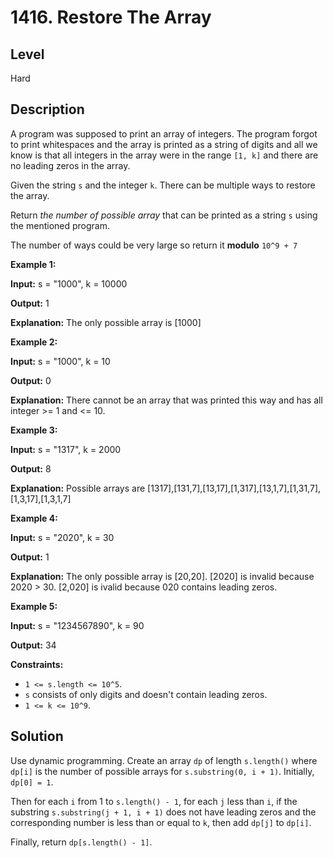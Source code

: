 # 1416. Restore The Array
## Level
Hard

## Description
A program was supposed to print an array of integers. The program forgot to print whitespaces and the array is printed as a string of digits and all we know is that all integers in the array were in the range `[1, k]` and there are no leading zeros in the array.

Given the string `s` and the integer `k`. There can be multiple ways to restore the array.

Return *the number of possible array* that can be printed as a string `s` using the mentioned program.

The number of ways could be very large so return it **modulo** `10^9 + 7`

**Example 1:**

**Input:** s = "1000", k = 10000

**Output:** 1

**Explanation:** The only possible array is [1000]

**Example 2:**

**Input:** s = "1000", k = 10

**Output:** 0

**Explanation:** There cannot be an array that was printed this way and has all integer >= 1 and <= 10.

**Example 3:**

**Input:** s = "1317", k = 2000

**Output:** 8

**Explanation:** Possible arrays are [1317],[131,7],[13,17],[1,317],[13,1,7],[1,31,7],[1,3,17],[1,3,1,7]

**Example 4:**

**Input:** s = "2020", k = 30

**Output:** 1

**Explanation:** The only possible array is [20,20]. [2020] is invalid because 2020 > 30. [2,020] is ivalid because 020 contains leading zeros.

**Example 5:**

**Input:** s = "1234567890", k = 90

**Output:** 34

**Constraints:**

* `1 <= s.length <= 10^5`.
* `s` consists of only digits and doesn't contain leading zeros.
* `1 <= k <= 10^9`.

## Solution
Use dynamic programming. Create an array `dp` of length `s.length()` where `dp[i]` is the number of possible arrays for `s.substring(0, i + 1)`. Initially, `dp[0] = 1`.

Then for each `i` from 1 to `s.length() - 1`, for each `j` less than `i`, if the substring `s.substring(j + 1, i + 1)` does not have leading zeros and the corresponding number is less than or equal to `k`, then add `dp[j]` to `dp[i]`.

Finally, return `dp[s.length() - 1]`.
